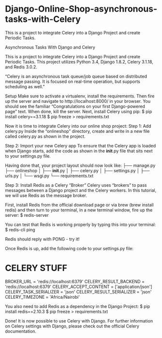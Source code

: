 # Django-Online-Shop-asynchronous-tasks-with-Celery
This is a project to integrate Celery into a Django Project and create Periodic Tasks.


Asynchronous Tasks With Django and Celery



This is a project to integrate Celery into a Django Project and create Periodic Tasks.
This project utilizes Python 3.4, Django 1.8.2, Celery 3.1.18, and Redis 3.0.2.




 “Celery is an asynchronous task queue/job queue based on distributed message passing. It is focused on real-time operation, but supports scheduling as well.” 
 
 
 
Setup
Make sure to activate a virtualenv, install the requirements. Then fire up the server and navigate to http://localhost:8000/ in your browser. You should see the familiar “Congratulations on your first Django-powered page” text. When done, kill the server.
Next, install Celery using pip:
$ pip install celery==3.1.18
$ pip freeze > requirements.txt



Now it is time to integrate Celery into our online shop project:
Step 1: Add celery.py
Inside the “onlineshop” directory, create and write in a new file called celery.py as shown in the project.



Step 2: Import your new Celery app
To ensure that the Celery app is loaded when Django starts, add the code as shown in the __init__.py file that sits next to your settings.py file.


Having done that, your project layout should now look like:
├── manage.py
├── onlineshop
│   ├── __init__.py
│   ├── celery.py
│   ├── settings.py
│   ├── urls.py
│   └── wsgi.py
└── requirements.txt


Step 3: Install Redis as a Celery “Broker”
Celery uses “brokers” to pass messages between a Django project and the Celery workers. In this tutorial, we will use Redis as the message broker.


First, install Redis from the official download page or via brew (brew install redis) and then turn to your terminal, in a new terminal window, fire up the server:
$ redis-server


You can test that Redis is working properly by typing this into your terminal:
$ redis-cli ping

Redis should reply with PONG - try it!


Once Redis is up, add the following code to your settings.py file:
# CELERY STUFF
BROKER_URL = 'redis://localhost:6379'
CELERY_RESULT_BACKEND = 'redis://localhost:6379'
CELERY_ACCEPT_CONTENT = ['application/json']
CELERY_TASK_SERIALIZER = 'json'
CELERY_RESULT_SERIALIZER = 'json'
CELERY_TIMEZONE = 'Africa/Nairobi'

You also need to add Redis as a dependency in the Django Project:
$ pip install redis==2.10.3
$ pip freeze > requirements.txt


Done! It is now possible to use Celery with Django. For further information on Celery settings with Django, please check out the official Celery documentation.

